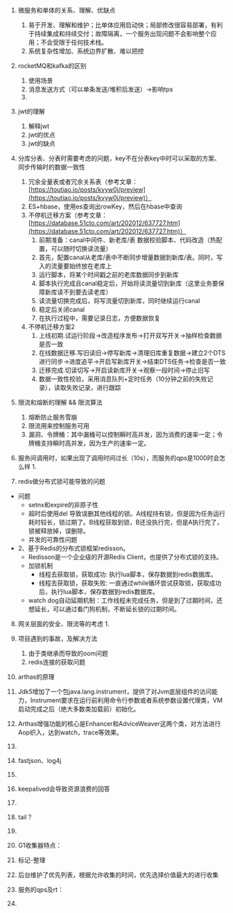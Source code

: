 1. 微服务和单体的关系、理解、优缺点
   1. 易于开发、理解和维护；比单体应用启动快；局部修改很容易部署，有利于持续集成和持续交付；故障隔离，一个服务出现问题不会影响整个应用；不会受限于任何技术栈。
   2. 系统复杂性增加、系统边界扩散、难以把控
2. rocketMQ和kafka的区别
   1. 使用场景
   2. 消息发送方式（可以单条发送/堆积后发送）->影响tps
   3. 

3. jwt的理解
   1. 解释jwt
   2. jwt的优点
   3. jwt的缺点
4. 分库分表、分表时需要考虑的问题，key不在分表key中时可以采取的方案、同步传输时的数据一致性
   1. 冗余全量表或者冗余关系表（参考文章：[https://toutiao.io/posts/kvyw0j/preview](https://toutiao.io/posts/kvyw0j/preview)）
   2. ES+hbase，使用es查询出rowKey，然后在hbase中查询
   3. 不停机迁移方案（参考文章：[https://database.51cto.com/art/202012/637727.htm](https://database.51cto.com/art/202012/637727.htm)）
      1. 前期准备：canal中间件、新老库/表 数据校验脚本、代码改造（热配置，可以随时切换读流量）
      2. 首先，配置canal从老库/表中不断同步增量数据到新库/表。同时，写入的流量要始终放在老库上
      3. 运行脚本，将某个时间戳之前的老库数据同步到新库
      4. 脚本执行完成且canal稳定后，开始将读流量切到新库（这里业务要保障新库读不到要去读老库）
      5. 读流量切换完成后，将写流量切到新库，同时继续运行canal
      6. 稳定后关闭canal
      7. 在执行过程中，需要记录日志，方便数据恢复
   4. 不停机迁移方案2
      1. 上线初期.试运行阶段->改造程序发布->打开双写开关->抽样检查数据是否一致
      2. 在线数据迁移.写旧读旧->停写新库->清理旧库重复数据->建立2个DTS进行同步->进度追平->开启写新库开关->结束DTS任务->检查是否一致
      3. 迁移完成.切读切写->开启读新库开关->观察一段时间->停止旧写
      4. 数据一致性校验，采用消息队列+定时任务（10分钟之前的失败记录），读取失败记录，进行跟踪
5. 限流和熔断的理解 && 限流算法
   1. 熔断防止服务雪崩
   2. 限流用来控制服务可用
   3. 漏洞、令牌桶：其中漏桶可以控制瞬时高并发，因为消费的速率一定；令牌桶支持瞬时高并发，因为生产的速率一定。
6. 服务间调用时，如果出现了调用时间过长（10s），而服务的qps是1000时会怎么样
   1.  
7. redis做分布式锁可能导致的问题
- 问题
   - setnx和expire的非原子性
   - 超时后使用del 导致误删其他线程的锁。A线程持有锁，但是因为任务运行耗时较长，锁过期了。B线程获取到锁，B还没执行完，但是A执行完了，锁被释放掉，误删除。
   - 并发的可靠性问题
- 2、基于Redis的分布式锁框架redisson。
   - Redisson是一个企业级的开源Redis Client，也提供了分布式锁的支持。
   - 加锁机制
      - 线程去获取锁，获取成功: 执行lua脚本，保存数据到redis数据库。
      - 线程去获取锁，获取失败: 一直通过while循环尝试获取锁，获取成功后，执行lua脚本，保存数据到redis数据库。
   - watch dog自动延期机制：工作线程未完成任务，但是到了过期时间，还想延长，可以通过看门狗机制，不断延长锁的过期时间。

8. 网关层面的安全、限流等的考虑
   1. 

9. 项目遇到的事故，及解决方法
   1. 由于类继承而导致的oom问题
   2. redis连接的获取问题
10. arthas的原理
   1. Jdk5增加了一个包java.lang.instrument，提供了对Jvm底层组件的访问能力，Instrument要求在运行前利用命令行参数或者系统参数设置代理类，VM启动完成之后（绝大多数类加载前）初始化。
   2. Arthas增强功能的核心是Enhancer和AdviceWeaver这两个类，对方法进行Aop织入，达到watch，trace等效果。
   3. 

11. fastjson、log4j
   1. 

12. keepalived会导致资源浪费的回答
   1. 

13. tail？
   1. 

14. G1收集器特点：
   1. 标记-整理
   2. 后台维护了优先列表，根据允许收集的时间，优先选择价值最大的进行收集
15. 服务的qps及rt：
   1. 

